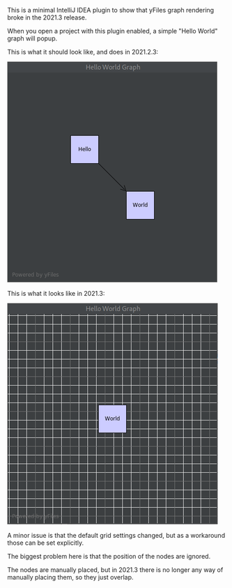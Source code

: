 This is a minimal IntelliJ IDEA plugin to show that yFiles graph rendering broke in the 2021.3 release.

When you open a project with this plugin enabled, a simple "Hello World" graph will popup.

This is what it should look like, and does in 2021.2.3:

![This is what it looks like in 2021.2.3](hello-world-graph-idea-2021.2.png)

This is what it looks like in 2021.3:

![This is what it looks like in 2021.3](hello-world-graph-idea-2021.3.png)


A minor issue is that the default grid settings changed, but as a workaround those can be set explicitly.

The biggest problem here is that the position of the nodes are ignored.

The nodes are manually placed, but in 2021.3 there is no longer any way of manually placing them, so they just overlap.
